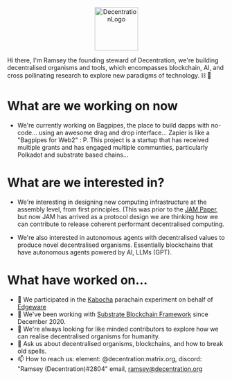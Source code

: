 <center><img src="https://user-images.githubusercontent.com/45230082/142871333-a25292f4-1db4-428f-b1c3-5e493520baed.png" alt="DecentrationLogo" width="100"/></center>

Hi there, I'm Ramsey the founding steward of Decentration, we're building decentralised organisms and tools, which encompasses blockchain, AI, and cross pollinating research to explore new paradigms of technology. ⛓ 👋

# What are we working on now
- We're currently working on Bagpipes, the place to build dapps with no-code... using an awesome drag and drop interface... Zapier is like a "Bagpipes for Web2" : P. This project is a startup that has received multiple grants and has engaged multiple communties, particularly Polkadot and substrate based chains... 

# What are we interested in?
- We're interesting in designing new computing infrastructure at the assembly level, from first principles. (This was prior to the [JAM Paper](https://graypaper.com), but now JAM has arrived as a protocol design we are thinking how we can contribute to release coherent performant decentralised computing. 

- We're also interested in autonomous agents with decentralised values to produce novel decentralised organisms. Essentially blockchains that have autonomous agents powered by AI, LLMs (GPT). 

# What have worked on...
- 🔭 We participated in the [Kabocha](https://github.com/Kabocha-Network/) parachain experiment on behalf of [Edgeware](https://edgewa.re)
- 🌱 We've been working with [Substrate Blockchain Framework](https://substrate.dev) since December 2020.
- 👯 We're always looking for like minded contributors to explore how we can realise decentralised organisms for humanity.
- 💬 Ask us about decentralised organisms, blockchains, and how to break old spells. 
- 📫 How to reach us: element: @decentration:matrix.org, discord: "Ramsey (Decentration)#2804" email, ramsey@decentration.org
